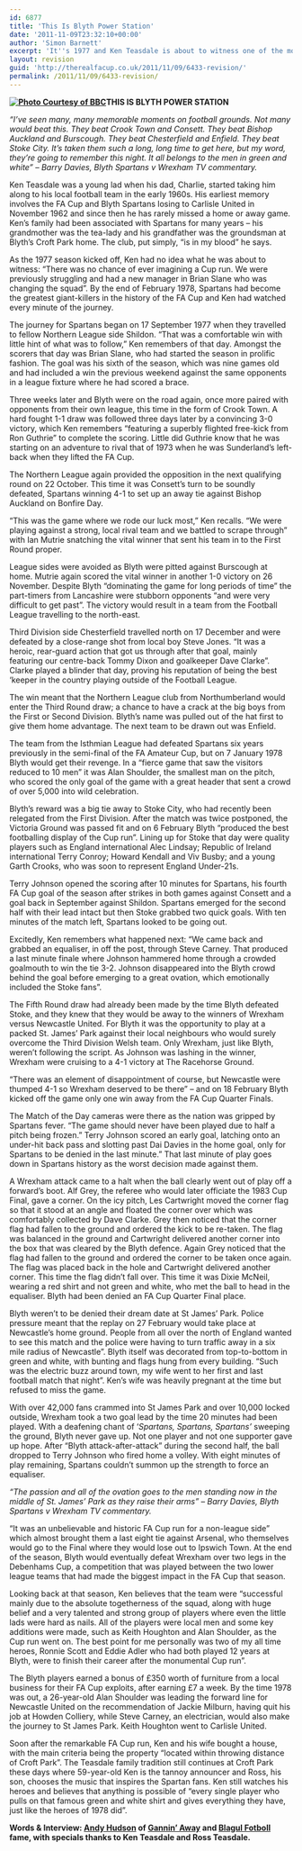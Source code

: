 ```yaml
---
id: 6877
title: 'This Is Blyth Power Station'
date: '2011-11-09T23:32:10+00:00'
author: 'Simon Barnett'
excerpt: 'It''s 1977 and Ken Teasdale is about to witness one of the most exciting FA Cup runs a non league side has ever seen.  They were robbed too. Andy Hudson listens on tenterhooks.'
layout: revision
guid: 'http://therealfacup.co.uk/2011/11/09/6433-revision/'
permalink: /2011/11/09/6433-revision/
---
```


**[![](http://delta.xssl.net/~sbarnett/therealfacup/wp-content/uploads/2011/02/blyth1.jpg "Photo Courtesy of BBC")](http://therealfacup.co.uk/2011/02/27/blame-it-on-a-corner-flag/blyth-2/)THIS IS BLYTH POWER STATION**

*“I’ve seen many, many memorable moments on football grounds. Not many would beat this. They beat Crook Town and Consett. They beat Bishop Auckland and Burscough. They beat Chesterfield and Enfield. They beat Stoke City. It’s taken them such a long, long time to get here, but my word, they’re going to remember this night. It all belongs to the men in green and white” – Barry Davies, Blyth Spartans v Wrexham TV commentary.*

Ken Teasdale was a young lad when his dad, Charlie, started taking him along to his local football team in the early 1960s. His earliest memory involves the FA Cup and Blyth Spartans losing to Carlisle United in November 1962 and since then he has rarely missed a home or away game. Ken’s family had been associated with Spartans for many years – his grandmother was the tea-lady and his grandfather was the groundsman at Blyth’s Croft Park home. The club, put simply, “is in my blood” he says.

As the 1977 season kicked off, Ken had no idea what he was about to witness: “There was no chance of ever imagining a Cup run. We were previously struggling and had a new manager in Brian Slane who was changing the squad”. By the end of February 1978, Spartans had become the greatest giant-killers in the history of the FA Cup and Ken had watched every minute of the journey.

The journey for Spartans began on 17 September 1977 when they travelled to fellow Northern League side Shildon. “That was a comfortable win with little hint of what was to follow,” Ken remembers of that day. Amongst the scorers that day was Brian Slane, who had started the season in prolific fashion. The goal was his sixth of the season, which was nine games old and had included a win the previous weekend against the same opponents in a league fixture where he had scored a brace.

Three weeks later and Blyth were on the road again, once more paired with opponents from their own league, this time in the form of Crook Town. A hard fought 1-1 draw was followed three days later by a convincing 3-0 victory, which Ken remembers “featuring a superbly flighted free-kick from Ron Guthrie” to complete the scoring. Little did Guthrie know that he was starting on an adventure to rival that of 1973 when he was Sunderland’s left-back when they lifted the FA Cup.

The Northern League again provided the opposition in the next qualifying round on 22 October. This time it was Consett’s turn to be soundly defeated, Spartans winning 4-1 to set up an away tie against Bishop Auckland on Bonfire Day.

“This was the game where we rode our luck most,” Ken recalls. “We were playing against a strong, local rival team and we battled to scrape through” with Ian Mutrie snatching the vital winner that sent his team in to the First Round proper.

League sides were avoided as Blyth were pitted against Burscough at home. Mutrie again scored the vital winner in another 1-0 victory on 26 November. Despite Blyth “dominating the game for long periods of time” the part-timers from Lancashire were stubborn opponents “and were very difficult to get past”. The victory would result in a team from the Football League travelling to the north-east.

Third Division side Chesterfield travelled north on 17 December and were defeated by a close-range shot from local boy Steve Jones. “It was a heroic, rear-guard action that got us through after that goal, mainly featuring our centre-back Tommy Dixon and goalkeeper Dave Clarke”. Clarke played a blinder that day, proving his reputation of being the best ‘keeper in the country playing outside of the Football League.

The win meant that the Northern League club from Northumberland would enter the Third Round draw; a chance to have a crack at the big boys from the First or Second Division. Blyth’s name was pulled out of the hat first to give them home advantage. The next team to be drawn out was Enfield.

The team from the Isthmian League had defeated Spartans six years previously in the semi-final of the FA Amateur Cup, but on 7 January 1978 Blyth would get their revenge. In a “fierce game that saw the visitors reduced to 10 men” it was Alan Shoulder, the smallest man on the pitch, who scored the only goal of the game with a great header that sent a crowd of over 5,000 into wild celebration.

Blyth’s reward was a big tie away to Stoke City, who had recently been relegated from the First Division. After the match was twice postponed, the Victoria Ground was passed fit and on 6 February Blyth “produced the best footballing display of the Cup run”. Lining up for Stoke that day were quality players such as England international Alec Lindsay; Republic of Ireland international Terry Conroy; Howard Kendall and Viv Busby; and a young Garth Crooks, who was soon to represent England Under-21s.

Terry Johnson opened the scoring after 10 minutes for Spartans, his fourth FA Cup goal of the season after strikes in both games against Consett and a goal back in September against Shildon. Spartans emerged for the second half with their lead intact but then Stoke grabbed two quick goals. With ten minutes of the match left, Spartans looked to be going out.

Excitedly, Ken remembers what happened next: “We came back and grabbed an equaliser, in off the post, through Steve Carney. That produced a last minute finale where Johnson hammered home through a crowded goalmouth to win the tie 3-2. Johnson disappeared into the Blyth crowd behind the goal before emerging to a great ovation, which emotionally included the Stoke fans”.

The Fifth Round draw had already been made by the time Blyth defeated Stoke, and they knew that they would be away to the winners of Wrexham versus Newcastle United. For Blyth it was the opportunity to play at a packed St. James’ Park against their local neighbours who would surely overcome the Third Division Welsh team. Only Wrexham, just like Blyth, weren’t following the script. As Johnson was lashing in the winner, Wrexham were cruising to a 4-1 victory at The Racehorse Ground.

“There was an element of disappointment of course, but Newcastle were thumped 4-1 so Wrexham deserved to be there” – and on 18 February Blyth kicked off the game only one win away from the FA Cup Quarter Finals.

The Match of the Day cameras were there as the nation was gripped by Spartans fever. “The game should never have been played due to half a pitch being frozen.” Terry Johnson scored an early goal, latching onto an under-hit back pass and slotting past Dai Davies in the home goal, only for Spartans to be denied in the last minute.” That last minute of play goes down in Spartans history as the worst decision made against them.

A Wrexham attack came to a halt when the ball clearly went out of play off a forward’s boot. Alf Grey, the referee who would later officiate the 1983 Cup Final, gave a corner. On the icy pitch, Les Cartwright moved the corner flag so that it stood at an angle and floated the corner over which was comfortably collected by Dave Clarke. Grey then noticed that the corner flag had fallen to the ground and ordered the kick to be re-taken. The flag was balanced in the ground and Cartwright delivered another corner into the box that was cleared by the Blyth defence. Again Grey noticed that the flag had fallen to the ground and ordered the corner to be taken once again. The flag was placed back in the hole and Cartwright delivered another corner. This time the flag didn’t fall over. This time it was Dixie McNeil, wearing a red shirt and not green and white, who met the ball to head in the equaliser. Blyth had been denied an FA Cup Quarter Final place.

Blyth weren’t to be denied their dream date at St James’ Park. Police pressure meant that the replay on 27 February would take place at Newcastle’s home ground. People from all over the north of England wanted to see this match and the police were having to turn traffic away in a six mile radius of Newcastle”. Blyth itself was decorated from top-to-bottom in green and white, with bunting and flags hung from every building. “Such was the electric buzz around town, my wife went to her first and last football match that night”. Ken’s wife was heavily pregnant at the time but refused to miss the game.

With over 42,000 fans crammed into St James Park and over 10,000 locked outside, Wrexham took a two goal lead by the time 20 minutes had been played. With a deafening chant of ‘*Spartans, Spartans, Spartans’* sweeping the ground, Blyth never gave up. Not one player and not one supporter gave up hope. After “Blyth attack-after-attack” during the second half, the ball dropped to Terry Johnson who fired home a volley. With eight minutes of play remaining, Spartans couldn’t summon up the strength to force an equaliser.

*“The passion and all of the ovation goes to the men standing now in the middle of St. James’ Park as they raise their arms” – Barry Davies,* *Blyth Spartans v Wrexham TV commentary.*

“It was an unbelievable and historic FA Cup run for a non-league side” which almost brought them a last eight tie against Arsenal, who themselves would go to the Final where they would lose out to Ipswich Town. At the end of the season, Blyth would eventually defeat Wrexham over two legs in the Debenhams Cup, a competition that was played between the two lower league teams that had made the biggest impact in the FA Cup that season.

Looking back at that season, Ken believes that the team were “successful mainly due to the absolute togetherness of the squad, along with huge belief and a very talented and strong group of players where even the little lads were hard as nails. All of the players were local men and some key additions were made, such as Keith Houghton and Alan Shoulder, as the Cup run went on. The best point for me personally was two of my all time heroes, Ronnie Scott and Eddie Adler who had both played 12 years at Blyth, were to finish their career after the monumental Cup run”.

The Blyth players earned a bonus of £350 worth of furniture from a local business for their FA Cup exploits, after earning £7 a week. By the time 1978 was out, a 26-year-old Alan Shoulder was leading the forward line for Newcastle United on the recommendation of Jackie Milburn, having quit his job at Howden Colliery, while Steve Carney, an electrician, would also make the journey to St James Park. Keith Houghton went to Carlisle United.

Soon after the remarkable FA Cup run, Ken and his wife bought a house, with the main criteria being the property “located within throwing distance of Croft Park”. The Teasdale family tradition still continues at Croft Park these days where 59-year-old Ken is the tannoy announcer and Ross, his son, chooses the music that inspires the Spartan fans. Ken still watches his heroes and believes that anything is possible of “every single player who pulls on that famous green and white shirt and gives everything they have, just like the heroes of 1978 did”.

**Words &amp; Interview: [Andy Hudson](http://twitter.com/#%21/HuddoHudson) of [Gannin’ Away](http://ganninaway.co.uk/) and [Blagul Fotboll](http://www.blagulfotboll.co.uk/) fame, with specials thanks to Ken Teasdale and Ross Teasdale.**